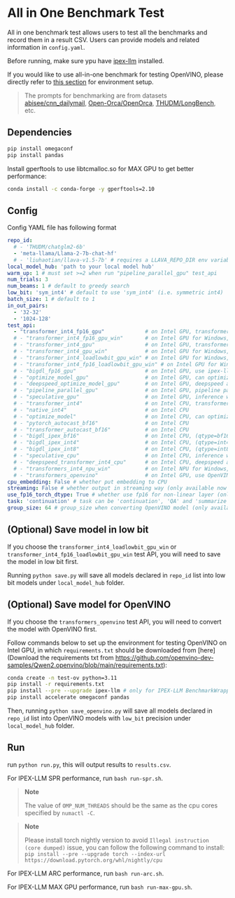 # All in One Benchmark Test

All in one benchmark test allows users to test all the benchmarks and record them in a result CSV. Users can provide models and related information in `config.yaml`.

Before running, make sure ypu have [ipex-llm](../../../../../README.md) installed.

If you would like to use all-in-one benchmark for testing OpenVINO, please directly refer to [this section](#optional-save-model-for-openvino) for environment setup.

> The prompts for benchmarking are from datasets [abisee/cnn_dailymail](https://huggingface.co/datasets/abisee/cnn_dailymail), [Open-Orca/OpenOrca](https://huggingface.co/datasets/Open-Orca/OpenOrca), [THUDM/LongBench](https://huggingface.co/datasets/THUDM/LongBench), etc.

## Dependencies

```bash
pip install omegaconf
pip install pandas
```

Install gperftools to use libtcmalloc.so for MAX GPU to get better performance:

```bash
conda install -c conda-forge -y gperftools=2.10
```

## Config

Config YAML file has following format

```yaml
repo_id:
  # - 'THUDM/chatglm2-6b'
  - 'meta-llama/Llama-2-7b-chat-hf'
  # - 'liuhaotian/llava-v1.5-7b' # requires a LLAVA_REPO_DIR env variables pointing to the llava dir; added only for gpu win related test_api now
local_model_hub: 'path to your local model hub'
warm_up: 1 # must set >=2 when run "pipeline_parallel_gpu" test_api
num_trials: 3
num_beams: 1 # default to greedy search
low_bit: 'sym_int4' # default to use 'sym_int4' (i.e. symmetric int4)
batch_size: 1 # default to 1
in_out_pairs:
  - '32-32'
  - '1024-128'
test_api:
  - "transformer_int4_fp16_gpu"             # on Intel GPU, transformer-like API, (qtype=int4), (dtype=fp16)
  # - "transformer_int4_fp16_gpu_win"       # on Intel GPU for Windows, transformer-like API, (qtype=int4), (dtype=fp16)
  # - "transformer_int4_gpu"                # on Intel GPU, transformer-like API, (qtype=int4), (dtype=fp32)
  # - "transformer_int4_gpu_win"            # on Intel GPU for Windows, transformer-like API, (qtype=int4), (dtype=fp32)
  # - "transformer_int4_loadlowbit_gpu_win" # on Intel GPU for Windows, transformer-like API, (qtype=int4), use load_low_bit API. Please make sure you have used the save.py to save the converted low bit model
  # - "transformer_int4_fp16_loadlowbit_gpu_win" # on Intel GPU for Windows, transformer-like API, (qtype=int4), (dtype=fp16), use load_low_bit API. Please make sure you have used the save.py to save the converted low bit model
  # - "bigdl_fp16_gpu"                      # on Intel GPU, use ipex-llm transformers API, (dtype=fp16), (qtype=fp16)
  # - "optimize_model_gpu"                  # on Intel GPU, can optimize any pytorch models include transformer model
  # - "deepspeed_optimize_model_gpu"        # on Intel GPU, deepspeed autotp inference
  # - "pipeline_parallel_gpu"               # on Intel GPU, pipeline parallel inference
  # - "speculative_gpu"                     # on Intel GPU, inference with self-speculative decoding
  # - "transformer_int4"                    # on Intel CPU, transformer-like API, (qtype=int4)
  # - "native_int4"                         # on Intel CPU
  # - "optimize_model"                      # on Intel CPU, can optimize any pytorch models include transformer model
  # - "pytorch_autocast_bf16"               # on Intel CPU
  # - "transformer_autocast_bf16"           # on Intel CPU
  # - "bigdl_ipex_bf16"                     # on Intel CPU, (qtype=bf16)
  # - "bigdl_ipex_int4"                     # on Intel CPU, (qtype=int4)
  # - "bigdl_ipex_int8"                     # on Intel CPU, (qtype=int8)
  # - "speculative_cpu"                     # on Intel CPU, inference with self-speculative decoding
  # - "deepspeed_transformer_int4_cpu"      # on Intel CPU, deepspeed autotp inference
  # - "transformers_int4_npu_win"           # on Intel NPU for Windows,  transformer-like API, (qtype=int4)
  # - "transformers_openvino"               # on Intel GPU, use OpenVINO. Please make sure you have used the save_openvino.py to save the converted OpenVINO model
cpu_embedding: False # whether put embedding to CPU
streaming: False # whether output in streaming way (only available now for gpu win related test_api)
use_fp16_torch_dtype: True # whether use fp16 for non-linear layer (only available now for "pipeline_parallel_gpu" test_api)
task: 'continuation' # task can be 'continuation', 'QA' and 'summarize'
group_size: 64 # group_size when converting OpenVINO model (only available or "transformers_openvino" test_api)
```

## (Optional) Save model in low bit
If you choose the `transformer_int4_loadlowbit_gpu_win` or `transformer_int4_fp16_loadlowbit_gpu_win` test API, you will need to save the model in low bit first.

Running `python save.py` will save all models declared in `repo_id` list into low bit models under `local_model_hub` folder.

## (Optional) Save model for OpenVINO
If you choose the `transformers_openvino` test API, you will need to convert the model with OpenVINO first.

Follow commands below to set up the environment for testing OpenVINO on Intel GPU, in which `requirements.txt` should be downloaded from [here](Download the requirements txt from https://github.com/openvino-dev-samples/Qwen2.openvino/blob/main/requirements.txt):

```bash
conda create -n test-ov python=3.11
pip install -r requirements.txt
pip install --pre --upgrade ipex-llm # only for IPEX-LLM BenchmarkWrapper
pip install accelerate omegaconf pandas
```

Then, running `python save_openvino.py` will save all models declared in `repo_id` list into OpenVINO models with `low_bit` precision under `local_model_hub` folder.

## Run

run `python run.py`, this will output results to `results.csv`.

For IPEX-LLM SPR performance, run `bash run-spr.sh`.

> **Note**
>
> The value of `OMP_NUM_THREADS` should be the same as the cpu cores specified by `numactl -C`.

> **Note**
>
> Please install torch nightly version to avoid `Illegal instruction (core dumped)` issue, you can follow the following command to install: `pip install --pre --upgrade torch --index-url https://download.pytorch.org/whl/nightly/cpu`

For IPEX-LLM ARC performance, run `bash run-arc.sh`.

For IPEX-LLM MAX GPU performance, run `bash run-max-gpu.sh`.
